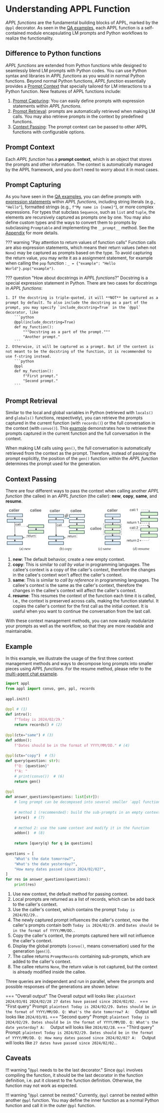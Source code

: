 # Understanding APPL Function

*APPL functions* are the fundamental building blocks of APPL, marked by the `@ppl` decorator. As seen in the [QA examples](./2_qa_example.md), each APPL function is a self-contained module encapsulating LM prompts and Python workflows to realize the functionality.

## Difference to Python functions
*APPL functions* are extended from Python functions while designed to seamlessly blend LM prompts with Python codes. You can use Python syntax and libraries in *APPL functions* as you would in normal Python functions. Beyond normal Python functions, *APPL function* essentially provides a [Prompt Context](#prompt-context) that specially tailored for LM interactions to a Python function. New features of APPL functions include:

1. [Prompt Capturing](#prompt-capturing): You can easily define prompts with expression statements within *APPL functions*.
2. [Prompt Retrieval](#prompt-retrieval): prompts are automatically retrieved when making LM calls. You may also retrieve prompts in the context by predefined functions.
3. [Context Passing](#context-passing): The prompt context can be passed to other APPL functions with configurable options.

## Prompt Context
Each *APPL function* has a **prompt context**, which is an object that stores the prompts and other information. The context is automatically managed by the APPL framework, and you don't need to worry about it in most cases.

## Prompt Capturing
As you have seen in the [QA examples](./2_qa_example.md), you can define prompts with [expression statements](https://docs.python.org/3/reference/simple_stmts.html#expression-statements) within *APPL functions*, including string literals (e.g., `"Hello"`), formatted strings (e.g., `f"My name is {name}"`), or more complex expressions. For types that subclass `Sequence`, such as `list` and `tuple`, the elements are recursively captured as prompts one by one. You may also define custom types and the ways to convert them to prompts by subclassing `Promptable` and implementing the `__prompt__` method. See the [Appendix](./appendix/prompt_capture.md) for more details.

??? warning "Pay attention to return values of function calls"
    Function calls are also expression statements, which means their return values (when not `None`) may be captured as prompts based on the type. To avoid capturing the return value, you may write it as a assignment statement, for example when calling the `pop` function : `_ = {"example": "Hello World"}.pop("example")`.

??? question "How about docstrings in *APPL functions*?"
    Docstring is a special expression statement in Python. There are two cases for docstrings in *APPL functions*:
    
    1. If the docstring is triple-quoted, it will **NOT** be captured as a prompt by default. To also include the docstring as a part of the prompt, you may specify `include_docstring=True` in the `@ppl` decorator, like
        ```python
        @ppl(include_docstring=True)
        def my_function():
            """Docstring as a part of the prompt."""
            "Another prompt."
        ```
    2. Otherwise, it will be captured as a prompt. But if the content is not meant to be the docstring of the function, it is recommended to use f-string instead.
        ```python
        @ppl
        def my_function():
            f"First prompt."
            "Second prompt."
        ```

## Prompt Retrieval
Similar to the local and global variables in Python (retrieved with `locals()` and `globals()` functions, respectively), you can retrieve the prompts captured in the current function (with `records()`) or the full conversation in the context (with `convo()`). This [example](#example) demonstrates how to retrieve the prompts captured in the current function and the full conversation in the context.

When making LM calls using `gen()`, the full conversation is automatically retrieved from the context as the prompt. Therefore, instead of passing the prompt explicitly, the position of the `gen()` function within the *APPL function* determines the prompt used for the generation.

## Context Passing
There are four different ways to pass the context when calling another *APPL function* (the callee) in an *APPL function* (the caller): **new**, **copy**, **same**, and **resume**.

![Context Management](https://raw.githubusercontent.com/appl-team/appl/main/docs/_assets/context.png)

1. **new**: The default behavior, create a new empty context.
2. **copy**: This is similar to *call by value* in programming languages. The callee's context is a copy of the caller's context, therefore the changes in the callee's context won't affect the caller's context.
3. **same**: This is similar to *call by reference* in programming languages. The callee's context is the same as the caller's context, therefore the changes in the callee's context will affect the caller's context.
4. **resume**: This resumes the context of the function each time it is called, i.e., the context is preserved across calls, making the function stateful. It copies the caller's context for the first call as the initial context. It is useful when you want to continue the conversation from the last call.

With these context management methods, you can now easily modularize your prompts as well as the workflow, so that they are more readable and maintainable.

## Example
In this example, we illustrate the usage of the first three context management methods and ways to decompose long prompts into smaller pieces using *APPL functions*. For the resume method, please refer to the [multi-agent chat example](../cookbook/multi_agent_chat.md).

```python linenums="1"
import appl
from appl import convo, gen, ppl, records

appl.init()

@ppl # (1)
def intro():
    f"Today is 2024/02/29."
    return records() # (2)

@ppl(ctx="same") # (3)
def addon():
    f"Dates should be in the format of YYYY/MM/DD." # (4)

@ppl(ctx="copy")  # (5)
def query(question: str):
    f"Q: {question}"
    f"A: "
    # print(convo())  # (6)
    return gen()

@ppl
def answer_questions(questions: list[str]):
    # long prompt can be decomposed into several smaller `appl functions`

    # method 1 (recommended): build the sub-prompts in an empty context
    intro()  # (7)

    # method 2: use the same context and modify it in the function
    addon()  # (8)

    return [query(q) for q in questions]

questions = [
    "What's the date tomorrow?",
    "What's the date yesterday?",
    "How many dates passed since 2024/02/02?",
]
for res in answer_questions(questions):
    print(res)
```

1. Use new context, the default method for passing context.
2. Local prompts are returned as a list of records, which can be add back to the caller's context.
3. Use the caller's context, which contains the prompt `Today is 2024/02/29.`.
4. The newly captured prompt influences the caller's context, now the caller's prompts contain both `Today is 2024/02/29.` and `Dates should be in the format of YYYY/MM/DD.`.
5. Copy the caller's context, the prompts captured here will not influence the caller's context.
6. Display the global prompts (`convo()`, means conversation) used for the generation (`gen()`).
7. The callee returns `PromptRecords` containing sub-prompts, which are added to the caller's context.
8. The callee returns `None`, the return value is not captured, but the context is already modified inside the callee.

Three queries are independent and run in parallel, where the prompts and possible responses of the generations are shown below:

=== "Overall output"
    The Overall output will looks like:
    ```plaintext
    2024/03/01
    2024/02/28
    27 dates have passed since 2024/02/02.
    ```
=== "First query"
    Prompt:
    ```plaintext
    Today is 2024/02/29.
    Dates should be in the format of YYYY/MM/DD.
    Q: What's the date tomorrow?
    A: 
    ```
    Output will looks like `2024/03/01`.
=== "Second query"
    Prompt:
    ```plaintext
    Today is 2024/02/29.
    Dates should be in the format of YYYY/MM/DD.
    Q: What's the date yesterday?
    A: 
    ```
    Output will looks like `2024/02/28`.
=== "Third query"
    Prompt:
    ```plaintext
    Today is 2024/02/29.
    Dates should be in the format of YYYY/MM/DD.
    Q: How many dates passed since 2024/02/02?
    A: 
    ```
    Output will looks like `27 dates have passed since 2024/02/02.`.

## Caveats
!!! warning "`@ppl` needs to be the last decorator."
    Since `@ppl` involves compiling the function, it should be the last decorator in the function definition, i.e. put it closest to the function definition. Otherwise, the function may not work as expected.

!!! warning "`@ppl` cannot be nested."
    Currently, `@ppl` cannot be nested within another `@ppl` function. You may define the inner function as a normal Python function and call it in the outer `@ppl` function.
